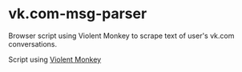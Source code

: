 # vk.com-msg-parser
Browser script using Violent Monkey to scrape text of user's vk.com conversations.

Script using [Violent Monkey](https://github.com/violentmonkey)
